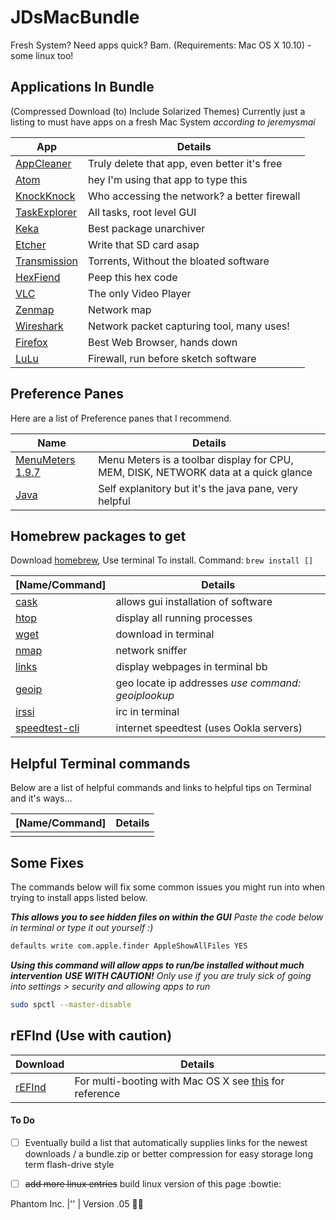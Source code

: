 # JDsMacBundle
Fresh System? Need apps quick? Bam.
(Requirements: Mac OS X 10.10) - some linux too!


## Applications In Bundle
(Compressed Download (to) Include Solarized Themes)
Currently just a listing to must have apps on a fresh Mac System *according to jeremysmai*

 App | Details
 ---------------- | ----------------
| [AppCleaner](https://freemacsoft.net/appcleaner/) | Truly delete that app, even better it's free |
| [Atom](https://atom.io/) | hey I'm using that app to type this |
| [KnockKnock](https://objective-see.com/products/knockknock.html) | Who accessing the network? a better firewall |
| [TaskExplorer](https://objective-see.com/products/taskexplorer.html) | All tasks, root level GUI |
| [Keka](https://www.keka.io/en/) | Best package unarchiver |
| [Etcher](https://etcher.io/) | Write that SD card asap |
| [Transmission](https://transmissionbt.com/download/) | Torrents, Without the bloated software |
| [HexFiend](https://ridiculousfish.com/hexfiend/) | Peep this hex code |
| [VLC](https://www.videolan.org/vlc/) | The only Video Player |
| [Zenmap](https://nmap.org/download.html) | Network map |
| [Wireshark](https://www.wireshark.org/) | Network packet capturing tool, many uses! |
| [Firefox](https://www.mozilla.org/en-US/firefox/new/) | Best Web Browser, hands down |
| [LuLu](https://objective-see.com/products/lulu.html) | Firewall, run before sketch software |


## Preference Panes
Here are a list of Preference panes that I recommend.

  Name | Details
---------------- | ----------------
| [MenuMeters 1.9.7](https://member.ipmu.jp/yuji.tachikawa/MenuMetersElCapitan/) | Menu Meters is a toolbar display for CPU, MEM, DISK, NETWORK data at a quick glance  |
| [Java](https://www.java.com/en/download/mac_download.jsp) | Self explanitory but it's the java pane, very helpful |


## Homebrew packages to get
Download [homebrew](https://brew.sh), Use terminal To install. Command: `brew install []`

[Name/Command] | Details
---------------- | ----------------
| [cask](https://formulae.brew.sh/formula/cask) | allows gui installation of software |
| [htop](https://formulae.brew.sh/formula/htop) | display all running processes |
| [wget](https://formulae.brew.sh/formula/wget) | download in terminal |
| [nmap](https://formulae.brew.sh/formula/nmap) | network sniffer |
| [links](https://formulae.brew.sh/formula/links) | display webpages in terminal bb |
| [geoip](https://formulae.brew.sh/formula/geoip) | geo locate ip addresses *use command: geoiplookup* |
| [irssi](https://formulae.brew.sh/formula/irssi) | irc in terminal |
| [speedtest-cli](https://formulae.brew.sh/formula/speedtest-cli) | internet speedtest (uses Ookla servers) |

## Helpful Terminal commands
Below are a list of helpful commands and links to helpful tips on Terminal and it's ways...

[Name/Command] | Details
---------------- | ----------------
|||


## Some Fixes
The commands below will fix some common issues you might run into when trying to install apps listed below.

***This allows you to see hidden files on within the GUI***
*Paste the code below in terminal or type it out yourself :)*
```bash
defaults write com.apple.finder AppleShowAllFiles YES
```
***Using this command will allow apps to run/be installed without much intervention***
***USE WITH CAUTION!*** *Only use if you are truly sick of going into settings > security and allowing apps to run*
```bash
sudo spctl --master-disable
```

## rEFInd (Use with caution)
 Download | Details
---------------- | ----------------
| [rEFInd](http://sourceforge.net/projects/refind/files/0.11.4/refind-bin-0.11.4.zip/download) | For multi-booting with Mac OS X see [this](https://www.rodsbooks.com/refind/installing.html) for reference |

#### To Do
- [ ] Eventually build a list that automatically supplies links for the newest downloads / a bundle.zip or better compression for easy storage long term flash-drive style
- [ ] ~~add more linux entries~~ build linux version of this page :bowtie:


Phantom Inc. |'' |
Version .05 :man_astronaut:
